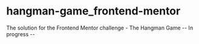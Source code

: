 # hangman-game_frontend-mentor
The solution for the Frontend Mentor challenge - The Hangman Game -- In progress --
